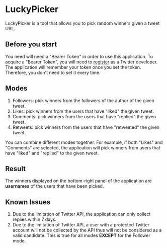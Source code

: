 # LuckyPicker
LuckyPicker is a tool that allows you to pick random winners given a tweet URL.

## Before you start
You need will need a "Bearer Token" in order to use this application. 
To acquire a "Bearer Token", you will need to [register](https://developer.twitter.com/en) as a Twitter developer. 
The application will remember your token once you set the token. 
Therefore, you don't need to set it every time.

## Modes
1. Followers: pick winners from the followers of the author of the given tweet.
2. Likes: pick winners from the users that have "liked" the given tweet.
3. Comments: pick winners from the users that have "replied" the given tweet.
4. Retweets: pick winners from the users that have "retweeted" the given tweet.

You can combine different modes together. For example, if both "Likes" and "Comments" are selected, the application will pick winners from users that have "liked" and "replied" to the given tweet.

## Result
The winners displayed on the bottom-right panel of the application are **usernames** of the users that have been picked.

## Known Issues
1. Due to the limitation of Twitter API, the application can only collect replies within 7 days.
2. Due to the limitation of Twitter API, a user with a protected Twitter account will not be collected by the API thus will not be considered as a valid candidate. This is true for all modes **EXCEPT** for the Follower mode.